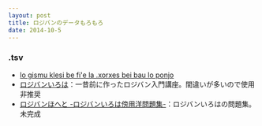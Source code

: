 ```yaml
---
layout: post
title: ロジバンのデータもろもろ
date: 2014-10-5
---
```


<h3 >.tsv</h3>
<ul class="big">
<li ><a href="./jbo_file/lo gismu klesi be fi'e la .xorxes bei bau lo ponjo.tsv">lo gismu klesi be fi'e la .xorxes bei bau lo ponjo</a></li>
<li ><a href="./jbo_file/lojban IROHA.pdf">ロジバンいろは</a>：一昔前に作ったロジバン入門講座。間違いが多いので使用非推奨</li>
<li ><a href="./jbo_file/lojban HOHETO.pdf">ロジバンほへと -ロジバンいろは傍用洋問題集-</a>：ロジバンいろはの問題集。未完成</li>

</ul>
